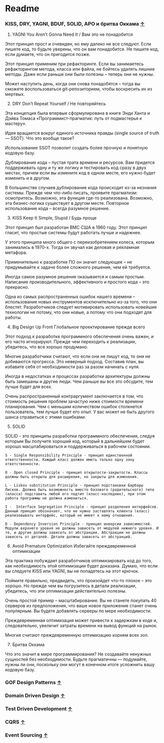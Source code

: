 # Readme


### KISS, DRY, YAGNI, BDUF, SOLID, APO и бритва Оккама [&uarr;](#Readme)

1. YAGNI You Aren’t Gonna Need It / Вам это не понадобится

Этот принцип прост и очевиден, но ему далеко не все следуют. Если пишете код, то будьте уверены, что он вам понадобится.
Не пишите код, если думаете, что он пригодится позже.

Этот принцип применим при рефакторинге. Если вы занимаетесь рефакторингом метода, класса или файла, не бойтесь удалять
лишние методы. Даже если раньше они были полезны – теперь они не нужны.

Может наступить день, когда они снова понадобятся – тогда вы сможете воспользоваться git-репозиторием, чтобы воскресить
их из мертвых.

2. DRY Don’t Repeat Yourself / Не повторяйтесь

Эта концепция была впервые сформулирована в книге Энди Ханта и Дэйва Томаса «Программист-прагматик: путь от подмастерья
к мастеру».

Идея вращается вокруг единого источника правды (single source of truth — SSOT). Что это вообще такое?

Использование SSOT позволит создать более прочную и понятную кодовую базу.

Дублирование кода – пустая трата времени и ресурсов. Вам придется поддерживать одну и ту же логику и тестировать код
сразу в двух местах, причем если вы измените код в одном месте, его нужно будет изменить и в другом.

В большинстве случаев дублирование кода происходит из-за незнания системы. Прежде чем что-либо писать, проявите
прагматизм: осмотритесь. Возможно, эта функция где-то реализована. Возможно, эта бизнес-логика существует в другом
месте. Повторное использование кода – всегда разумное решение.

3. KISS Keep It Simple, Stupid / Будь проще

Этот принцип был разработан ВМС США в 1960 году. Этот принцип гласит, что простые системы будут работать лучше и
надежнее.

У этого принципа много общего с переизобретением колеса, которым занимались в 1970-х. Тогда он звучал как деловая и
рекламная метафора.

Применительно к разработке ПО он значит следующее – не придумывайте к задаче более сложного решения, чем ей требуется.

Иногда самое разумное решение оказывается и самым простым. Написание производительного, эффективного и простого кода –
это прекрасно.

Одна из самых распространенных ошибок нашего времени – использование новых инструментов исключительно из-за того, что
они блестят. Разработчиков следует мотивировать использовать новейшие технологии не потому, что они новые, а потому что
они подходят для работы.

4. Big Design Up Front Глобальное проектирование прежде всего

Этот подход к разработке программного обеспечения очень важен, и его часто игнорируют. Прежде чем переходить к
реализации, убедитесь, что все хорошо продумано.

Многие разработчики считают, что если они не пишут код, то они не добиваются прогресса. Это неверный подход. Составив
план, вы избавите себя от необходимости раз за разом начинать с нуля.

Иногда в недостатках и процессах разработки архитектуры должны быть замешаны и другие люди. Чем раньше вы все это
обсудите, тем лучше будет для всех.

Очень распространенный контраргумент заключается в том, что стоимость решения проблем зачастую ниже стоимости времени
планирования. Чем с меньшим количеством ошибок столкнется пользователь, тем лучше будет его опыт. У вас может не быть
другого шанса справиться с этими ошибками.

5. SOLID

SOLID - это принципы разработки программного обеспечения, следуя которым Вы получите хороший код, который в дальнейшем
будет хорошо масштабироваться и поддерживаться в рабочем состоянии.

    S - Single Responsibility Principle - принцип единственной ответственности. Каждый класс должен иметь только одну зону ответственности.

    O - Open closed Principle - принцип открытости-закрытости. Классы должны быть открыты для расширения, но закрыты для изменения.

    L - Liskov substitution Principle - принцип подстановки Барбары Лисков. Должна быть возможность вместо базового (родительского) типа (класса) подставить любой его подтип (класс-наследник), при этом работа программы не должна измениться.

    I -  Interface Segregation Principle - принцип разделения интерфейсов. Данный принцип обозначает, что не нужно заставлять клиента (класс) реализовывать интерфейс, который не имеет к нему отношения.

    D - Dependency Inversion Principle - принцип инверсии зависимостей. Модули верхнего уровня не должны зависеть от модулей нижнего уровня. И те, и другие должны зависеть от абстракции. Абстракции не должны зависеть от деталей. Детали должны зависеть от абстракций.

6. Avoid Premature Optimization Избегайте преждевременной оптимизации

Эта практика побуждает разработчиков оптимизировать код до того, как необходимость этой оптимизации будет доказана.
Думаю, что если вы следуете KISS или YAGNI, вы не попадетесь на этот крючок.

Поймите правильно, предвидеть, что произойдет что-то плохое – это хорошо. Но прежде чем вы погрузитесь в детали
реализации, убедитесь, что эти оптимизации действительно полезны.

Очень простой пример – масштабирование. Вы не станете покупать 40 серверов из предположения, что ваше новое приложение
станет очень популярным. Вы будете добавлять серверы по мере необходимости.

Преждевременная оптимизация может привести к задержкам в коде и, следовательно, увеличит затраты времени на вывод
функций на рынок.

Многие считают преждевременную оптимизацию корнем всех зол.

7. Бритва Оккама

Что это значит в мире программирования? Не создавайте ненужных сущностей без необходимости. Будьте прагматичны —
подумайте, нужны ли они, поскольку они могут в конечном итоге усложнить вашу кодовую базу.

### GOF Design Patterns [&uarr;](#Readme)



### Domain Driven Design [&uarr;](#Readme)



### Test Driven Development [&uarr;](#Readme)



### CQRS [&uarr;](#Readme)



### Event Sourcing [&uarr;](#Readme)





